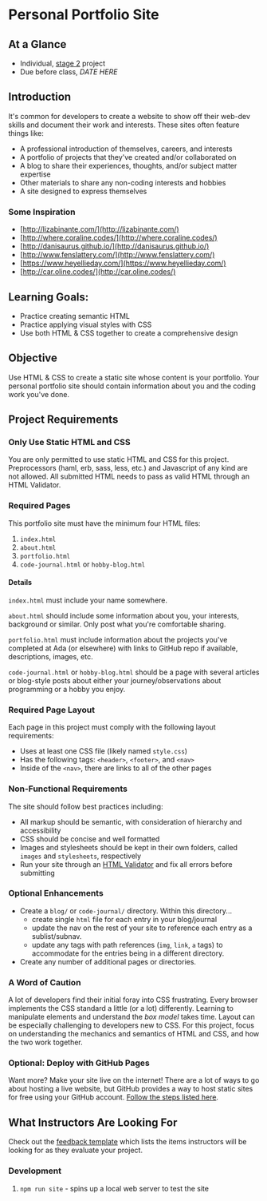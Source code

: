 # Personal Portfolio Site

## At a Glance

- Individual, [stage 2](https://github.com/Ada-Developers-Academy/pedagogy/blob/master/classroom/rule-of-three.md#stage-2) project
- Due before class, *DATE HERE*

## Introduction

It's common for developers to create a website to show off their web-dev skills and document their work and interests. These sites often feature things like:

- A professional introduction of themselves, careers, and interests
- A portfolio of projects that they've created and/or collaborated on
- A blog to share their experiences, thoughts, and/or subject matter expertise
- Other materials to share any non-coding interests and hobbies
- A site designed to express themselves

### Some Inspiration
- [http://lizabinante.com/](http://lizabinante.com/)
- [http://where.coraline.codes/](http://where.coraline.codes/)
- [http://danisaurus.github.io/](http://danisaurus.github.io/)
- [http://www.fenslattery.com/](http://www.fenslattery.com/)
- [https://www.heyellieday.com/](https://www.heyellieday.com/)
- [http://car.oline.codes/](http://car.oline.codes/)

## Learning Goals:
- Practice creating semantic HTML
- Practice applying visual styles with CSS
- Use both HTML & CSS together to create a comprehensive design

## Objective

Use HTML & CSS to create a static site whose content is your portfolio. Your personal portfolio site should contain information about you and the coding work you've done.

## Project Requirements

### Only Use Static HTML and CSS

You are only permitted to use static HTML and CSS for this project. Preprocessors (haml, erb, sass, less, etc.) and Javascript of any kind are not allowed. All submitted HTML needs to pass as valid HTML through an HTML Validator.

### Required Pages

This portfolio site must have the minimum four HTML files:

1. `index.html`
2. `about.html`
3. `portfolio.html`
4. `code-journal.html` or `hobby-blog.html`

#### Details

`index.html` must include your name somewhere.

`about.html` should include some information about you, your interests, background or similar. Only post what you're comfortable sharing.

`portfolio.html` must include information about the projects you've completed at Ada (or elsewhere) with links to GitHub repo if available, descriptions, images, etc.

`code-journal.html` or `hobby-blog.html` should be a page with several articles or blog-style posts about either your journey/observations about programming or a hobby you enjoy.

### Required Page Layout

Each page in this project must comply with the following layout requirements:

- Uses at least one CSS file (likely named `style.css`)
- Has the following tags: `<header>`, `<footer>`, and `<nav>`
- Inside of the `<nav>`, there are links to all of the other pages

### Non-Functional Requirements

The site should follow best practices including:
  - All markup should be semantic, with consideration of hierarchy and accessibility
  - CSS should be concise and well formatted
  - Images and stylesheets should be kept in their own folders, called `images` and `stylesheets`, respectively
  - Run your site through an [HTML Validator](https://validator.w3.org/#validate_by_upload) and fix all errors before submitting

### Optional Enhancements
- Create a `blog/` or `code-journal/` directory. Within this directory...
  - create single `html` file for each entry in your blog/journal
  - update the nav on the rest of your site to reference each entry as a sublist/subnav.
  - update any tags with path references (`img`, `link`, `a` tags) to accommodate for the entries being in a different directory.
- Create any number of additional pages or directories.

### A Word of Caution
A lot of developers find their initial foray into CSS frustrating. Every browser implements the CSS standard a little (or a lot) differently. Learning to manipulate elements and understand the _box model_ takes time. Layout can be especially challenging to developers new to CSS. For this project, focus on understanding the mechanics and semantics of HTML and CSS, and how the two work together.

### Optional: Deploy with GitHub Pages
Want more? Make your site live on the internet! There are a lot of ways to go about hosting a live website, but GitHub provides a way to host static sites for free using your GitHub account. [Follow the steps listed here](https://pages.github.com/).

## What Instructors Are Looking For
Check out the [feedback template](feedback.md) which lists the items instructors will be looking for as they evaluate your project.

### Development
1. `npm run site` - spins up a local web server to test the site
